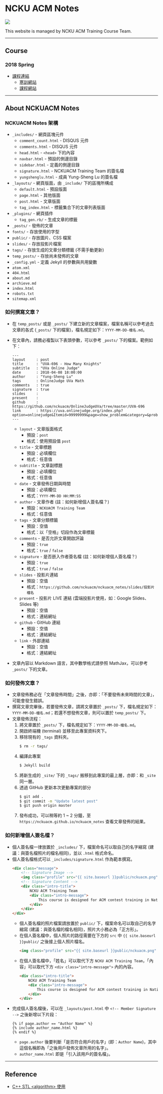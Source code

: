 # NCKU ACM Notes

![](https://i.imgur.com/5jSeMTH.png)

This website is managed by NCKU ACM Training Course Team.

---
## Course

### 2018 Spring

* [課程連結](https://nckuacm.github.io/2018)
    * [寒訓網站](https://nckuacm.github.io/2018/winter.html)
    * [課程網站](https://nckuacm.github.io/2018)

---
## About NCKUACM Notes

### NCKUACM Notes 架構

* `_includes/` - 網頁區塊元件
    * `comment_count.html` - DISQUS 元件
    * `comments.html` - DISQUS 元件
    * `head.html` - `<head>` 下的內容
    * `navbar.html` - 預設的側邊目錄
    * `sidebar.html` - 定義的側邊目錄
    * `signature.html` - NCKUACM Training Team 的簽名檔
    * `yungshenglu.html` - 成員 Yung-Sheng Lu 的簽名檔
* `_layouts/` - 網頁版面，由 `_include/` 下的區塊所構成
    * `default.html` - 預設版面
    * `page.html` - 其他版面
    * `post.html` - 文章版面
    * `tag_index.html` - 標籤集合下的文章列表版面
* `_plugins/` - 網頁插件
    * `tag_gen.rb/` - 生成文章的標籤
* `_posts/` - 發佈的文章
* `fonts/` - 存放使用的字型
* `public/` - 存放圖片、CSS 檔案
* `slides/` - 存放投影片檔案
* `tags/` - 存放生成的文章分類標籤 (不需手動更新)
* `temp_posts/` - 存放尚未發佈的文章
* `_config.yml` - 定義 Jekyll 的參數與共用變數
* `atom.xml`
* `404.html`
* `about.md`
* `archieve.md`
* `index.html`
* `robots.txt`
* `sitemap.xml`

### 如何撰寫文章？

* 在 `temp_posts/` 或是 `_posts/` 下建立新的文章檔案，檔案名稱可以參考過去文章的各式 (`_posts/` 下的檔案)，檔名規定如下：`YYYY-MM-DD-檔名.md`。
* 在文章內，請務必複製以下表頭參數，可以參考 `_posts/` 下的檔案。範例如下：
    ```
    ---
    layout     : post
    title      : "UVA-696 - How Many Knights"
    subtitle   : "UVa Online Judge"
    date       : 2018-04-08 18:00:00
    author     : "Yung-Sheng Lu"
    tags       : OnlineJudge UVa Math
    comments   : true
    signature  : true
    slides     :
    present    :
    github     : https://github.com/nckuacm/OnlineJudgeUVa/tree/master/UVA-696
    link       : https://uva.onlinejudge.org/index.php?option=onlinejudge&Itemid=99999999&page=show_problem&category=&problem=637&mosmsg=Submission+received+with+ID+21105757
    ---
    ```
    * `layout` - 文章版面格式
        * 預設：`post`
        * 格式：使用預設值 `post`
    * `title` - 文章標題
        * 預設：必填欄位
        * 格式：任意值
    * `subtitle` - 文章副標題
        * 預設：必填欄位
        * 格式：任意值
    * `date` - 文章發佈日期與時間
        * 預設：必填欄位
        * 格式：`YYYY-MM-DD HH:MM:SS`
    * `author`  - 文章作者 (註：如何新增個人簽名檔？)
        * 預設：`NCKUACM Training Team`
        * 格式：任意值
    * `tags` - 文章分類標籤
        * 預設：空值
        * 格式：以「空格」切段作為文章標籤
    * `comments` - 是否允許文章開啟評論
        * 預設：`true`
        * 格式：`true` / `false`
    * `signature` - 是否嵌入作者簽名檔 (註：如何新增個人簽名檔？)
        * 預設：`true`
        * 格式：`true` / `false`
    * `slides` - 投影片連結
        * 預設：空值
        * 格式：`https://github.com/nckuacm/nckuacm_notes/slides/投影片檔名`
    * `present` - 投影片 LIVE 連結 (雲端投影片使用，如：Google Slides、Slides 等)
        * 預設：空值
        * 格式：連結網址
    * `github` - GitHub 連結
        * 預設：空值
        * 格式：連結網址
    * `link` - 外部連結
        * 預設：空值
        * 格式：連結網址

* 文章內容以 Markdown 語言，其中數學格式請參照 MathJax，可以參考 `_posts/` 下的文章。

### 如何發佈文章？

* 文章發佈務必在「文章發佈時間」之後，亦即：「不要發佈未來時間的文章」，可能會發生錯誤。
* 撰寫文章完畢後，若要發佈文章，請將文章置於 `_posts/` 下，檔名規定如下：`YYYY-MM-DD-檔名.md`；若還不想發佈文章，則可以置於 `temp_posts/` 下。
* 文章發佈流程：
    1. 將文章置於 `_posts/` 下，檔名規定如下：`YYYY-MM-DD-檔名.md`。
    2. 開啟終端機 (terminal) 並移至此專案資料夾下。
    3. 移除現有的 `_tags` 資料夾。
        ```bash
        $ rm -r tags/
        ```
    4. 編譯此專案
        ```bash
        $ Jekyll build
        ```
    5. 將新生成的 `_site/` 下的 `_tags/` 搬移到此專案的最上層，亦即：和 `_site` 同一層。
    6. 透過 GitHub 更新本次更動專案的部分
        ```bash
        $ git add .
        $ git commit -m "Update latest post"
        $ git push origin master
        ```
    7. 發布成功，可以稍等約 1 ~ 2 分鐘，至 `https://nckuacm.github.io/nckuacm_notes` 查看文章發佈的結果。

### 如何新增個人簽名檔？

* 個人簽名檔一律放置於 `_includes/` 下，檔案命名可以取自己的名字縮寫 (建議：與簽名檔照片的檔名相同)，並以 `.html` 格式命名。
* 個人簽名檔格式可以 `_includes/signature.html` 作為範本撰寫。
    ```html
    <div class="message">
        <!-- Signature Image -->
        <img class="profile" src="{{ site.baseurl }}public/nckuacm.png" alt="profile-image">
        <!-- Signature Content -->
        <div class="intro-title">
            NCKU ACM Training Team
            <div class="intro-message">
                This course is designed for ACM contest training in National Cheng Kung University.
            </div>
        </div>
    </div>
    ```
    * 個人簽名檔的照片檔案請放置於 `public/` 下，檔案命名可以取自己的名字縮寫 (建議：與簽名檔的檔名相同)，照片大小務必為「正方形」。
    * 在個人簽名檔中，個人照片的路徑需要在下方的 `src` 中 `{{ site.baseurl }}public/` 之後接上個人照片檔名。
        ```html
        <img class="profile" src="{{ site.baseurl }}public/nckuacm.png" alt="profile-image">
        ```
    * 在個人簽名檔中，「姓名」可以取代下方 `NCKU ACM Training Team`，「內容」可以取代下方 `<div class="intro-message">` 內的內容。
        ```html
        <div class="intro-title">
            NCKU ACM Training Team
            <div class="intro-message">
                This course is designed for ACM contest training in National Cheng Kung University.
            </div>
        </div>
        ```
* 完成個人簽名檔後，可以在 `_layouts/post.html` 中 `<!-- Member Signature -->` 之後新增以下片段：
    ```
    {% if page.author == "Author Name" %}
    {% include author_name.html %}
    {% endif %}
    ```
    * `page.author` 後要判斷「是否符合用戶的名字」(即：`Author Name`)，其中這個名稱即為「之後用戶發佈文章所用的名字」。
    * `author_name.html` 即是「引入該用戶的簽名檔」。

---
## Reference

* [C++ STL \<algorithm\> 使用](http://www.cplusplus.com/reference/algorithm/)
